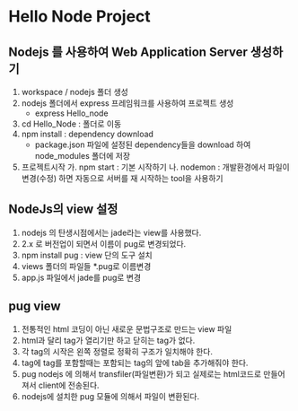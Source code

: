 # Hello Node Project
## Nodejs 를 사용하여 Web Application Server 생성하기
1. workspace / nodejs 폴더 생성
2. nodejs 폴더에서 express 프레임워크를 사용하여 프로젝트 생성
    - express Hello_node
3. cd Hello_Node : 폴더로 이동    
4. npm install : dependency download
    - package.json 파일에 설정된 dependency들을 download 하여 node_modules 폴더에 저장
5. 프로젝트시작 
    가. npm start  : 기본 시작하기 
    나. nodemon : 개발환경에서 파일이 변경(수정)    하면 자동으로 서버를 재 시작하는 tool을 사용하기


## NodeJs의 view 설정
1. nodejs 의 탄생시점에서는 jade라는 view를 사용했다.
2. 2.x 로 버전업이 되면서 이름이 pug로 변경되었다.
3. npm install pug : view 단의 도구 설치
4. views 폴더의 파일들 \*.pug로 이름변경
5. app.js 파일에서 jade를 pug로 변경

## pug view 
1. 전통적인 html 코딩이 아닌 새로운 문법구조로 만드는 view 파일
2. html과 달리 tag가 열리기만 하고 닫히는 tag가 없다.
3. 각 tag의 시작은 왼쪽 정렬로 정확히 구조가 일치해야 한다.
4. tag에 tag를 포함할때는 포함되는 tag의 앞에 tab을 추가해줘야 한다.
5. pug nodejs 에 의해서 transfiler(파일변환)가 되고 실제로는    html코드로  만들어져서 client에 전송된다.
6. nodejs에 설치한 pug 모듈에 의해서 파일이 변환된다.